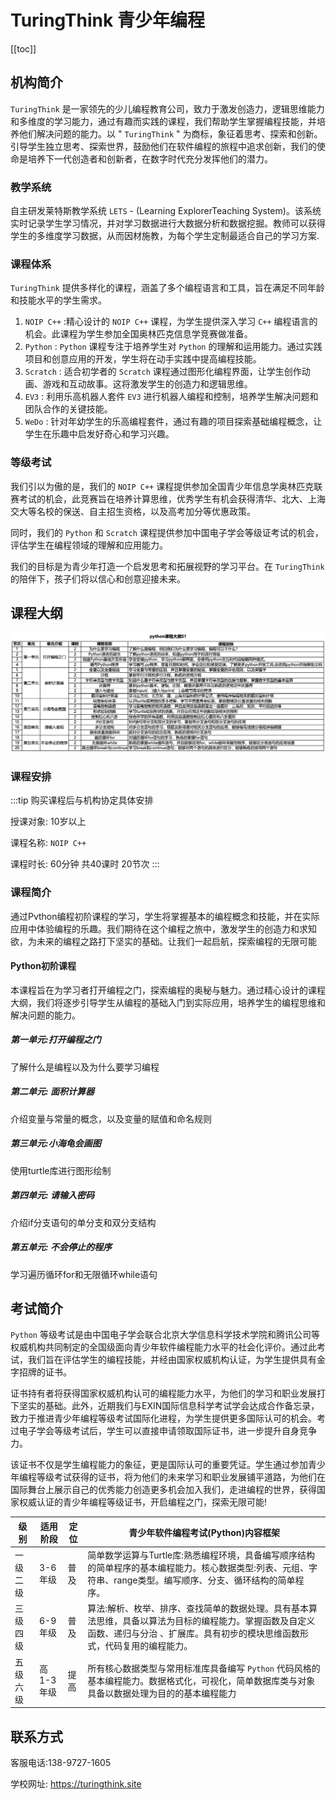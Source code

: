 # TuringThink 青少年编程

[[toc]]

## 机构简介

 `TuringThink` 是一家领先的少儿编程教育公司，致力于激发创造力，逻辑思维能力和多维度的学习能力，通过有趣而实践的课程，我们帮助学生掌握编程技能，并培养他们解决问题的能力。以 " `TuringThink` " 为商标，象征着思考、探索和创新。引导学生独立思考、探索世界，鼓励他们在软件编程的旅程中追求创新，我们的使命是培养下一代创造者和创新者，在数字时代充分发挥他们的潜力。

### 教学系统

自主研发莱特斯教学系统 `LETS` - (Learning ExplorerTeaching System)。该系统实时记录学生学习情况，并对学习数据进行大数据分析和数据挖掘。教师可以获得学生的多维度学习数据，从而因材施教，为每个学生定制最适合自己的学习方案.

### 课程体系

`TuringThink` 提供多样化的课程，涵盖了多个编程语言和工具，旨在满足不同年龄和技能水平的学生需求。

1. `NOIP C++` :精心设计的 `NOIP C++` 课程，为学生提供深入学习 `C++` 编程语言的机会。此课程为学生参加全国奥林匹克信息学竞赛做准备。
2. `Python` : `Python` 课程专注于培养学生对 `Python` 的理解和运用能力。通过实践项目和创意应用的开发，学生将在动手实践中提高编程技能。
3. `Scratch` : 适合初学者的 `Scratch` 课程通过图形化编程界面，让学生创作动画、游戏和互动故事。这将激发学生的创造力和逻辑思维。
4. `EV3` : 利用乐高机器人套件 `EV3` 进行机器人编程和控制，培养学生解决问题和团队合作的关键技能。
5. `WeDo` : 针对年幼学生的乐高编程套件，通过有趣的项目探索基础编程概念，让学生在乐趣中启发好奇心和学习兴趣。

### 等级考试

我们引以为傲的是，我们的 `NOIP C++` 课程提供参加全国青少年信息学奥林匹克联赛考试的机会，此竞赛旨在培养计算思维，优秀学生有机会获得清华、北大、上海交大等名校的保送、自主招生资格，以及高考加分等优惠政策。

同时，我们的 `Python` 和 `Scratch` 课程提供参加中国电子学会等级证考试的机会，评估学生在编程领域的理解和应用能力。

我们的目标是为青少年打造一个启发思考和拓展视野的学习平台。在 `TuringThink` 的陪伴下，孩子们将以信心和创意迎接未来。

## 课程大纲

![](/images/kidsedu/python.png)


### 课程安排

:::tip
购买课程后与机构协定具体安排

授课对象: 10岁以上

课程名称:  `NOIP C++` 

课程时长: 60分钟 共40课时 20节次
:::


### 课程简介

通过Pvthon编程初阶课程的学习，学生将掌握基本的编程概念和技能，并在实际应用中体验编程的乐趣。我们期待在这个编程之旅中，激发学生的创造力和求知欲，为未来的编程之路打下坚实的基础。让我们一起启航，探索编程的无限可能

#### Python初阶课程

本课程旨在为学习者打开编程之门，探索编程的奥秘与魅力。通过精心设计的课程大纲，我们将逐步引导学生从编程的基础入门到实际应用，培养学生的编程思维和解决问题的能力。

##### 第一单元:打开编程之门

了解什么是编程以及为什么要学习编程

##### 第二单元: 面积计算器

介绍变量与常量的概念，以及变量的赋值和命名规则

##### 第三单元:小海龟会画图

使用turtle库进行图形绘制

##### 第四单元: 请输入密码

介绍if分支语句的单分支和双分支结构

##### 第五单元: 不会停止的程序

学习遍历循环for和无限循环while语句


## 考试简介

 `Python` 等级考试是由中国电子学会联合北京大学信息科学技术学院和腾讯公司等权威机构共同制定的全国级面向青少年软件编程能力水平的社会化评价。通过此考试，我们旨在评估学生的编程技能，并经由国家权威机构认证，为学生提供具有金字招牌的证书。

证书持有者将获得国家权威机构认可的编程能力水平，为他们的学习和职业发展打下坚实的基础。此外，近期我们与EXIN国际信息科学考试学会达成合作备忘录，致力于推进青少年编程等级考试国际化进程，为学生提供更多国际认可的机会。考过电子学会等级考试后，学生可以直接申请领取国际证书，进一步提升自身竞争力。

该证书不仅是学生编程能力的象征，更是国际认可的重要凭证。学生通过参加青少年编程等级考试获得的证书，将为他们的未来学习和职业发展铺平道路，为他们在国际舞台上展示自己的优秀能力创造更多机会加入我们，走进编程的世界，获得国家权威认证的青少年编程等级证书，开启编程之门，探索无限可能!


级别 | 适用阶段 | 定位 | 青少年软件编程考试(Python)内容框架
----|---------|-----|-------------------------------
一级二级|3-6年级| 普及 | 简单数学运算与Turtle库:熟悉编程环境，具备编写顺序结构的简单程序的基本编程能力。核心数据类型:列表、元组、字符串、range类型。编写顺序、分支、循环结构的简单程序。
三级四级|6-9年级| 普及 | 算法:解析、枚举、排序、查找简单的数据处理。具有基本算法思维，具备以算法为目标的编程能力。掌握函数及自定义函数、递归与分治 、扩展库。具有初步的模块思维函数形式，代码复用的编程能力。
五级六级|高1-3年级| 提高 | 所有核心数据类型与常用标准库具备编写 `Python` 代码风格的基本编程能力。数据格式化，可视化，简单数据库类与对象具备以数据处理为目的的基本编程能力


## 联系方式

客服电话:138-9727-1605

学校网址: https://turingthink.site
